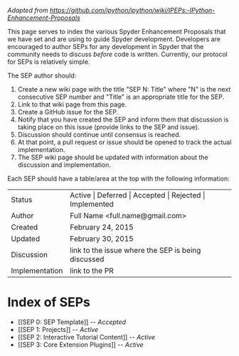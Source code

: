 *Adapted from https://github.com/ipython/ipython/wiki/IPEPs:-IPython-Enhancement-Proposals*

This page serves to index the various Spyder Enhancement Proposals that we have set and are using to guide Spyder development.  Developers are encouraged to author SEPs for any development in Spyder that the community needs to discuss *before* code is written.  Currently, our protocol for SEPs is relatively simple.

The SEP author should:

1. Create a new wiki page with the title "SEP N: Title" where "N" is the next consecutive SEP number and "Title" is an appropriate title for the SEP.
2. Link to that wiki page from this page.
3. Create a GitHub issue for the SEP.
3. Notify that you have created the SEP and inform them that discussion is taking place
   on this issue (provide links to the SEP and issue).
5. Discussion should continue until consensus is reached.
6. At that point, a pull request or issue should be opened to track the actual implementation.
7. The SEP wiki page should be updated with information about the discussion and implementation.

Each SEP should have a table/area at the top with the following information:

<table>
<tr><td> Status </td><td> Active | Deferred | Accepted | Rejected | Implemented </td></tr>
<tr><td> Author </td><td> Full Name &lt;full.name@gmail.com&gt;</td></tr>
<tr><td> Created </td><td> February 24, 2015</td></tr>
<tr><td> Updated </td><td> February 30, 2015</td></tr>
<tr><td> Discussion </td><td> link to the issue where the SEP is being discussed </td></tr>
<tr><td> Implementation </td><td> link to the PR </td></tr>
</table>

# Index of SEPs

* [[SEP 0: SEP Template]] -- *Accepted*
* [[SEP 1: Projects]] -- *Active*
* [[SEP 2: Interactive Tutorial Content]] -- *Active*
* [[SEP 3: Core Extension Plugins]] -- *Active*
